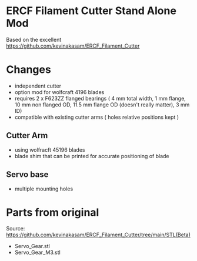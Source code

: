 # ERCF Filament Cutter Stand Alone Mod

Based on the excellent https://github.com/kevinakasam/ERCF_Filament_Cutter

# Changes
- independent cutter
- option mod for wolfcraft 4196 blades
- requires 2 x F623ZZ flanged bearings ( 4 mm total width, 1 mm flange, 10 mm non flanged OD, 11.5 mm flange OD (doesn't really matter), 3 mm ID)
- compatible with existing cutter arms ( holes relative positions kept )

## Cutter Arm
- using wolfracft 45196 blades
- blade shim that can be printed for accurate positioning of blade

## Servo base
- multiple mounting holes

# Parts from original
Source: https://github.com/kevinakasam/ERCF_Filament_Cutter/tree/main/STL(Beta)
- Servo_Gear.stl
- Servo_Gear_M3.stl
